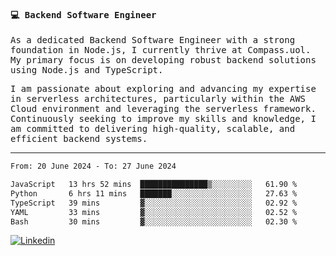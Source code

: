 
<samp>
  
#### 💻 Backend Software Engineer

As a dedicated Backend Software Engineer with a strong foundation in Node.js, I currently thrive at Compass.uol. My primary focus is on developing robust backend solutions using Node.js and TypeScript.

I am passionate about exploring and advancing my expertise in serverless architectures, particularly within the AWS Cloud environment and leveraging the serverless framework. Continuously seeking to improve my skills and knowledge, I am committed to delivering high-quality, scalable, and efficient backend systems.

---

<!--START_SECTION:waka-->

```txt
From: 20 June 2024 - To: 27 June 2024

JavaScript   13 hrs 52 mins  ███████████████▒░░░░░░░░░   61.90 %
Python       6 hrs 11 mins   ███████░░░░░░░░░░░░░░░░░░   27.63 %
TypeScript   39 mins         ▓░░░░░░░░░░░░░░░░░░░░░░░░   02.92 %
YAML         33 mins         ▓░░░░░░░░░░░░░░░░░░░░░░░░   02.52 %
Bash         30 mins         ▓░░░░░░░░░░░░░░░░░░░░░░░░   02.30 %
```

<!--END_SECTION:waka-->
  
</samp>

[![Linkedin](https://img.shields.io/badge/-Mateus%20Garcia-c080ff?style=flat-square&logo=Linkedin&logoColor=white&link=https://www.linkedin.com/in/mpgxc)](https://www.linkedin.com/in/mateusogarcia) 
